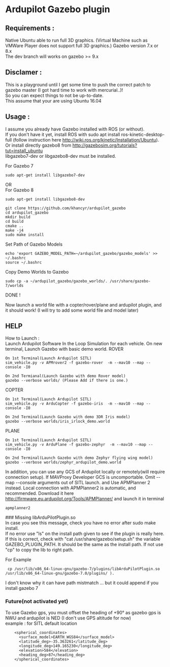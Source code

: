 # Ardupilot Gazebo plugin 

## Requirements :
Native Ubuntu able to run full 3D graphics.
(Virtual Machine such as VMWare Player does not support full 3D graphics.)
Gazebo version 7.x or 8.x  
The dev branch will works on gazebo >= 9.x  

## Disclamer : 
This is a playground until I get some time to push the correct patch to gazebo master (I got hard time to work with mercurial..)!  
So you can expect things to not be up-to-date.  
This assume that your are using Ubuntu 16.04

## Usage :
I assume you already have Gazebo installed with ROS (or without).  
If you don't have it yet, install ROS with sudo apt install ros-kinetic-desktop-full 
(follow instruction here http://wiki.ros.org/kinetic/Installation/Ubuntu).  
Or install directly gazebo8 from http://gazebosim.org/tutorials?tut=install_ubuntu  
libgazebo7-dev or libgazebo8-dev must be installed.

For Gazebo 7
````
sudo apt-get install libgazebo7-dev
````
OR  
For Gazebo 8
````
sudo apt-get install libgazebo8-dev
````
````
git clone https://github.com/khancyr/ardupilot_gazebo
cd ardupilot_gazebo
mkdir build
cd build
cmake ..
make -j4
sudo make install
````
Set Path of Gazebo Models
````
echo 'export GAZEBO_MODEL_PATH=~/ardupilot_gazebo/gazebo_models' >> ~/.bashrc
source ~/.bashrc
````

Copy Demo Worlds to Gazebo
````
sudo cp -a ~/ardupilot_gazebo/gazebo_worlds/. /usr/share/gazebo-7/worlds
````

DONE !

Now launch a world file with a copter/rover/plane and ardupilot plugin, and it should work! 
(I will try to add some world file and model later)

## HELP 

How to Launch :  
Launch Ardupilot Software In the Loop Simulation for each vehicle.
On new terminal, Launch Gazebo with basic demo world.
ROVER

````
On 1st Terminal(Launch Ardupilot SITL)
sim_vehicle.py -v APMrover2 -f gazebo-rover  -m --mav10 --map --console -I0

On 2nd Termianal(Launch Gazebo with demo Rover model)
gazebo --verbose worlds/ (Please Add if there is one.)

````
COPTER
````
On 1st Terminal(Launch Ardupilot SITL)
sim_vehicle.py -v ArduCopter -f gazebo-iris  -m --mav10 --map --console -I0

On 2nd Terminal(Launch Gazebo with demo 3DR Iris model)
gazebo --verbose worlds/iris_irlock_demo.world
````
PLANE
````
On 1st Terminal(Launch Ardupilot SITL)
sim_vehicle.py -v ArduPlane -f gazebo-zephyr  -m --mav10 --map --console -I0

On 2nd Terminal(Launch Gazebo with demo Zephyr flying wing model)
gazebo --verbose worlds/zephyr_ardupilot_demo.world
````

In addition, you can use any GCS of Ardupilot locally or remotely(will require connection setup).
If MAVProxy Developer GCS is uncomportable. Omit --map --console arguments out of SITL launch. and Use APMPlanner 2 instead.
Local connection with APMPlanner2 is automatic, and recommended.
Download it here http://firmware.eu.ardupilot.org/Tools/APMPlanner/
and launch it in terminal

````
apmplanner2
````

### Missing libArduPilotPlugin.so  
In case you see this message, check you have no error after sudo make install.  
If no error use "ls" on the install path given to see if the plugin is really here.  
If this is correct, check with "cat /usr/share/gazebo/setup.sh" the variable GAZEBO_PLUGIN_PATH. It should be the same as the install path. If not use "cp" to copy the lib to right path. 

For Example

````
 cp /usr/lib/x86_64-linux-gnu/gazebo-7/plugins/libArduPilotPlugin.so /usr/lib/x86_64-linux-gnu/gazebo-7.0/plugins/ ).  
````

I don't know why it can have path mistmatch ... but it could append if you install gazebo 7

### Future(not activated yet)
To use Gazebo gps, you must offset the heading of +90° as gazebo gps is NWU and ardupilot is NED 
(I don't use GPS altitude for now)  
example : for SITL default location
````
    <spherical_coordinates>
      <surface_model>EARTH_WGS84</surface_model>
      <latitude_deg>-35.363261</latitude_deg>
      <longitude_deg>149.165230</longitude_deg>
      <elevation>584</elevation>
      <heading_deg>87</heading_deg>
    </spherical_coordinates>
````

